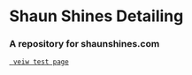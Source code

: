 # Shaun Shines Detailing
### A repository for shaunshines.com

<a href="https://duanemcd.github.io/shaunshines/">`  veiw test page `</a>

